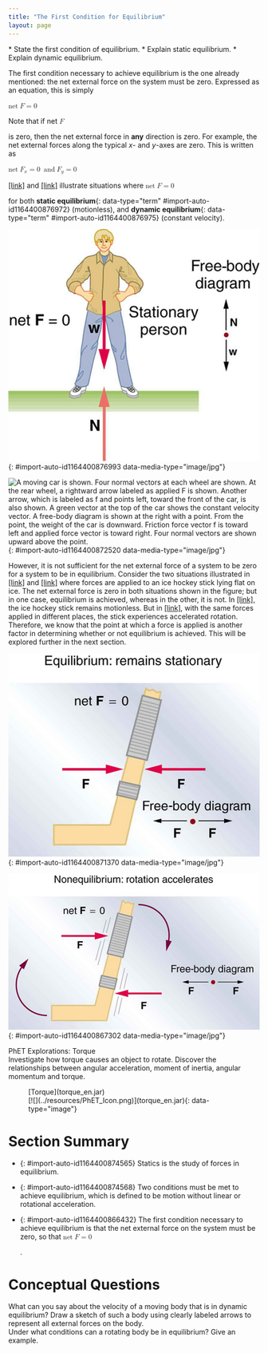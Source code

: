 ```yaml
---
title: "The First Condition for Equilibrium"
layout: page
---
```



<div data-type="abstract" markdown="1">
* State the first condition of equilibrium.
* Explain static equilibrium.
* Explain dynamic equilibrium.

</div>

The first condition necessary to achieve equilibrium is the one already mentioned: the net external force on the system must be zero. Expressed as an equation, this is simply

<div data-type="equation" id="eip-6">
<math xmlns="http://www.w3.org/1998/Math/MathML"> <semantics> <mrow> <mrow> <mrow> <mtext>net</mtext> <mspace width="0.25em" /> <mrow> <mi mathvariant="bold">F</mi> <mo stretchy="false">=</mo> <mn>0</mn> </mrow> </mrow> </mrow> <mrow /> </mrow> <annotation encoding="StarMath 5.0"> size 12{"net "F=0} {}</annotation> </semantics> </math>
</div>

Note that if net <math xmlns="http://www.w3.org/1998/Math/MathML"><semantics><mrow><mrow><mi>F</mi></mrow><mrow /></mrow><annotation encoding="StarMath 5.0"> size 12{F} {}</annotation></semantics></math>

 is zero, then the net external force in **any** direction is zero. For example, the net external forces along the typical *x*- and *y*-axes are zero. This is written as

<div data-type="equation" id="eip-180">
<math xmlns="http://www.w3.org/1998/Math/MathML"><semantics><mrow><mrow><mrow><mtext>net </mtext><mspace width="0.25em" /><mrow><msub><mi>F</mi><mrow><mi>x</mi></mrow></msub><mo stretchy="false">=</mo><mn>0</mn><mspace width="0.25em" /></mrow> <mspace width="0.25em" /><mtext>and</mtext><mspace width="0.25em" /><mrow><msub><mi>F</mi><mrow><mi>y</mi></mrow></msub><mo stretchy="false">=</mo><mn>0</mn></mrow></mrow></mrow><mrow /></mrow><annotation encoding="StarMath 5.0"> size 12{"net "F rSub { size 8{y} } =0} {}</annotation></semantics></math>
</div>

[\[link\]](#import-auto-id1164400876993) and [\[link\]](#import-auto-id1164400872520) illustrate situations where <math xmlns="http://www.w3.org/1998/Math/MathML"><semantics><mrow><mrow><mrow><mtext>net</mtext><mspace width="0.25em" /><mi /><mrow><mi>F</mi><mo stretchy="false">=</mo><mn>0</mn></mrow></mrow></mrow><mrow /></mrow><annotation encoding="StarMath 5.0"> size 12{"net"`F=0} {}</annotation></semantics></math>

 for both **static equilibrium**{: data-type="term" #import-auto-id1164400876972} (motionless), and **dynamic equilibrium**{: data-type="term" #import-auto-id1164400876975} (constant velocity).

![In the figure, a stationary man is standing on the ground. His feet are at a distance apart. His hands are at his waist. The left side is labeled as net F is equal to zero. At the right side a free body diagram is shown with one point and two arrows, one vertically upward labeled as N and another vertically downward labeled as W, from the point.](../resources/Figure_10_01_01a.jpg "This motionless person is in static equilibrium. The forces acting on him add up to zero. Both forces are vertical in this case."){: #import-auto-id1164400876993 data-media-type="image/jpg"}

![A moving car is shown. Four normal vectors at each wheel are shown. At the rear wheel, a rightward arrow labeled as applied F is shown. Another arrow, which is labeled as f and points left, toward the front of the car, is also shown. A green vector at the top of the car shows the constant velocity vector. A free-body diagram is shown at the right with a point. From the point, the weight of the car is downward. Friction force vector f is toward left and applied force vector is toward right. Four normal vectors are shown upward above the point.](../resources/Figure_10_01_02a.jpg "This car is in dynamic equilibrium because it is moving at constant velocity. There are horizontal and vertical forces, but the net external force in any direction is zero. The applied force Fapp size 12{F rSub { size 8{&quot;app&quot;} } } {}  between the tires and the road is balanced by air friction, and the weight of the car is supported by the normal forces, here shown to be equal for all four tires.&#10;             "){: #import-auto-id1164400872520 data-media-type="image/jpg"}

However, it is not sufficient for the net external force of a system to be zero for a system to be in equilibrium. Consider the two situations illustrated in [\[link\]](#import-auto-id1164400871370) and [\[link\]](#import-auto-id1164400867302) where forces are applied to an ice hockey stick lying flat on ice. The net external force is zero in both situations shown in the figure; but in one case, equilibrium is achieved, whereas in the other, it is not. In [\[link\]](#import-auto-id1164400871370), the ice hockey stick remains motionless. But in [\[link\]](#import-auto-id1164400867302), with the same forces applied in different places, the stick experiences accelerated rotation. Therefore, we know that the point at which a force is applied is another factor in determining whether or not equilibrium is achieved. This will be explored further in the next section.

 ![A hockey stick is shown. At the middle point of the stick, two red colored force vectors are shown one pointing to the right and the other to the left. The line of action of the two forces is the same. The top of the figure is labeled as net force F is equal to zero. At the lower right side the free body diagram, a point with two horizontal vectors, each labeled F and directed away from the point, is shown.](../resources/Figure_10_01_03a.jpg "An ice hockey stick lying flat on ice with two equal and opposite horizontal forces applied to it. Friction is negligible, and the gravitational force is balanced by the support of the ice (a normal force). Thus, netF=0 size 12{&quot;net&quot;`F=0} {}. Equilibrium is achieved, which is static equilibrium in this case.&#10;            "){: #import-auto-id1164400871370 data-media-type="image/jpg"}

![A hockey stick is shown. The two force vectors acting on the hockey stick are shown, one pointing to the right and the other to the left. The lines of action of the two forces are different. Each vector is labeled as F. At the top and the bottom of the stick there are two circular arrows, showing the clockwise direction of the rotation. At the lower right side the free body diagram, a point with two horizontal vectors, each labeled F and directed away from the point, is shown.](../resources/Figure_10_01_04a.jpg "The same forces are applied at other points and the stick rotates&#x2014;in fact, it experiences an accelerated rotation. Here netF=0 size 12{&quot;net&quot;`F=0} {} but the system is not at equilibrium. Hence, the netF=0 size 12{&quot;net&quot;`F=0} {} is a necessary&#x2014;but not sufficient&#x2014;condition for achieving equilibrium."){: #import-auto-id1164400867302 data-media-type="image/jpg"}

<div data-type="note" id="eip-522" data-label="" markdown="1">
<div data-type="title">
PhET Explorations: Torque
</div>
Investigate how torque causes an object to rotate. Discover the relationships between angular acceleration, moment of inertia, angular momentum and torque.

<figure markdown="1" id="eip-id1322620">
<figcaption>
[Torque](torque_en.jar)
</figcaption>
<span data-type="media" id="Phet_module_10.1" data-alt=""> [![](../resources/PhET_Icon.png)](torque_en.jar){: data-type="image"} <span data-media-type="image/png" data-print="true" data-src="PhET_Icon.png" data-type="image" width="450" /> </span>
</figure>
</div>

# Section Summary

* {: #import-auto-id1164400874565} Statics is the study of forces in equilibrium.
* {: #import-auto-id1164400874568} Two conditions must be met to achieve equilibrium, which is defined to be motion without linear or rotational acceleration.
* {: #import-auto-id1164400866432} The first condition necessary to achieve equilibrium is that the net external force on the system must be zero, so that
  <math xmlns="http://www.w3.org/1998/Math/MathML"><semantics><mrow><mrow><mrow><mtext>net</mtext><mspace width="0.25em" /><mi mathvariant="bold">F</mi><mo stretchy="false">=</mo><mn>0</mn></mrow></mrow><mrow /></mrow><annotation encoding="StarMath 5.0"> size 12{F rSub { size 8{ ital "net"} } =0} {}</annotation></semantics></math>
  
  .

# Conceptual Questions

<div data-type="exercise" data-label="conceptual-questions">
<div data-type="problem" markdown="1">
What can you say about the velocity of a moving body that is in dynamic equilibrium? Draw a sketch of such a body using clearly labeled arrows to represent all external forces on the body.

</div>
</div>

<div data-type="exercise" data-label="conceptual-questions">
<div data-type="problem" markdown="1">
Under what conditions can a rotating body be in equilibrium? Give an example.

</div>
</div>

